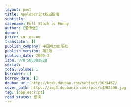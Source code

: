 ```yaml
---
layout: post
title: AppleScript权威指南
subtitle: 
casename: Full Stack is Funny
author: [诺伊堡]
donor: 
price: CNY 88.00
translator: []
publish_company: 中国电力出版社
publish_version: 第2版
publish_date: 2009-3
isbn: 9787508382920
serial: 
total_volume: 1
borrower: []
borrow_date: []
douban_url: http://book.douban.com/subject/3623467/
cover_path: https://img3.doubanio.com/lpic/s4202306.jpg
tag: [applescript]
read_status: 想读
---
```

